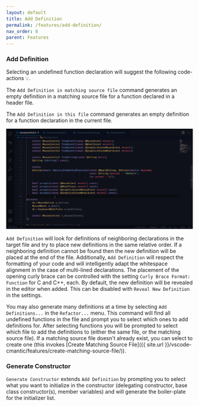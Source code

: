 ```yaml
---
layout: default
title: Add Definition
permalink: /features/add-definition/
nav_order: 0
parent: Features
---
```


### **Add Definition**

Selecting an undefined function declaration will suggest the following code-actions 💡.

The `Add Definition in matching source file` command generates an empty definition in a matching source file for a function declared in a header file.

The `Add Definition in this file` command generates an empty definition for a function declaration in the current file.

![Add Definition](../assets/images/add_definition.gif)

`Add Definition` will look for definitions of neighboring declarations in the target file and try to place new definitions in the same relative order. If a neighboring definition cannot be found then the new definition will be placed at the end of the file. Additionally, `Add Definition` will respect the formatting of your code and will intelligently adapt the whitespace alignment in the case of multi-lined declarations. The placement of the opening curly brace can be controlled with the setting `Curly Brace Format: Function` for C and C++, each. By default, the new definition will be revealed in the editor when added. This can be disabled with `Reveal New Definition` in the settings.

You may also generate many definitions at a time by selecting `Add Definitions...` in the `Refactor...` menu. This command will find all undefined functions in the file and prompt you to select which ones to add definitions for. After selecting functions you will be prompted to select which file to add the definitions to (either the same file, or the matching source file). If a matching source file doesn't already exist, you can select to create one (this invokes [Create Matching Source File]({{ site.url }}/vscode-cmantic/features/create-matching-source-file/)).

### **Generate Constructor**

`Generate Constructor` extends `Add Definition` by prompting you to select what you want to initialize in the constructor (delegating constructor, base class constructor(s), member variables) and will generate the boiler-plate for the initializer list.
